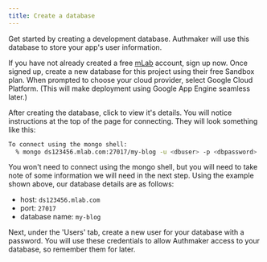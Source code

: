 ```yaml
---
title: Create a database
---
```


Get started by creating a development database. Authmaker will use this database to store your app's user information.

If you have not already created a free [mLab](https://mlab.com/) account, sign up now. Once signed up, create a new database for this project using their free Sandbox plan. When prompted to choose your cloud provider, select Google Cloud Platform. (This will make deployment using Google App Engine seamless later.)

After creating the database, click to view it's details. You will notice instructions at the top of the page for connecting. They will look something like this:

```bash
To connect using the mongo shell:
  % mongo ds123456.mlab.com:27017/my-blog -u <dbuser> -p <dbpassword>
```

You won't need to connect using the mongo shell, but you will need to take note of some information we will need in the next step. Using the example shown above, our database details are as follows:

- host: `ds123456.mlab.com`
- port: `27017`
- database name: `my-blog`

Next, under the 'Users' tab, create a new user for your database with a password. You will use these credentials to allow Authmaker access to your database, so remember them for later.
